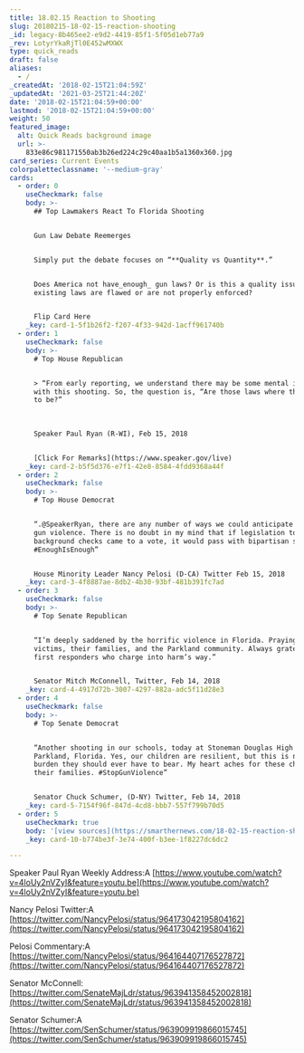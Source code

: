 ```yaml
---
title: 18.02.15 Reaction to Shooting
slug: 20180215-18-02-15-reaction-shooting
_id: legacy-8b465ee2-e9d2-4419-85f1-5f05d1eb77a9
_rev: LotyrYkaRjTl0E452wMXWX
type: quick_reads
draft: false
aliases:
  - /
_createdAt: '2018-02-15T21:04:59Z'
_updatedAt: '2021-03-25T21:44:20Z'
date: '2018-02-15T21:04:59+00:00'
lastmod: '2018-02-15T21:04:59+00:00'
weight: 50
featured_image:
  alt: Quick Reads background image
  url: >-
    833e86c981171550ab3b26ed224c29c40aa1b5a1360x360.jpg
card_series: Current Events
colorpaletteclassname: '--medium-gray'
cards:
  - order: 0
    useCheckmark: false
    body: >-
      ## Top Lawmakers React To Florida Shooting


      Gun Law Debate Reemerges


      Simply put the debate focuses on “**Quality vs Quantity**.”


      Does America not have_enough_ gun laws? Or is this a quality issue –
      existing laws are flawed or are not properly enforced?


      Flip Card Here
    _key: card-1-5f1b26f2-f207-4f33-942d-1acff961740b
  - order: 1
    useCheckmark: false
    body: >-
      # Top House Republican


      > “From early reporting, we understand there may be some mental issues
      with this shooting. So, the question is, “Are those laws where they need
      to be?”  
        
        
        
      Speaker Paul Ryan (R-WI), Feb 15, 2018


      [Click For Remarks](https://www.speaker.gov/live)
    _key: card-2-b5f5d376-e7f1-42e8-8584-4fdd9368a44f
  - order: 2
    useCheckmark: false
    body: >-
      # Top House Democrat


      “.@SpeakerRyan, there are any number of ways we could anticipate & prevent
      gun violence. There is no doubt in my mind that if legislation to expand
      background checks came to a vote, it would pass with bipartisan support.
      #EnoughIsEnough”


      House Minority Leader Nancy Pelosi (D-CA) Twitter Feb 15, 2018
    _key: card-3-4f8887ae-8db2-4b30-93bf-481b391fc7ad
  - order: 3
    useCheckmark: false
    body: >-
      # Top Senate Republican


      “I’m deeply saddened by the horrific violence in Florida. Praying for the
      victims, their families, and the Parkland community. Always grateful for
      first responders who charge into harm’s way.”


      Senator Mitch McConnell, Twitter, Feb 14, 2018
    _key: card-4-4917d72b-3007-4297-882a-adc5f11d28e3
  - order: 4
    useCheckmark: false
    body: >-
      # Top Senate Democrat


      “Another shooting in our schools, today at Stoneman Douglas High School in
      Parkland, Florida. Yes, our children are resilient, but this is not a
      burden they should ever have to bear. My heart aches for these children &
      their families. #StopGunViolence”


      Senator Chuck Schumer, (D-NY) Twitter, Feb 14, 2018
    _key: card-5-7154f96f-847d-4cd8-bbb7-557f799b70d5
  - order: 5
    useCheckmark: true
    body: '[view sources](https://smarthernews.com/18-02-15-reaction-shooting/)'
    _key: card-10-b774be3f-3e74-400f-b3ee-1f8227dc6dc2

---
```

Speaker Paul Ryan Weekly Address:A [https://www.youtube.com/watch?v=4loUy2nVZyI&feature=youtu.be](https://www.youtube.com/watch?v=4loUy2nVZyI&feature=youtu.be)

Nancy Pelosi Twitter:A [https://twitter.com/NancyPelosi/status/964173042195804162](https://twitter.com/NancyPelosi/status/964173042195804162)

Pelosi Commentary:A [https://twitter.com/NancyPelosi/status/964164407176527872](https://twitter.com/NancyPelosi/status/964164407176527872)

Senator McConnell: [https://twitter.com/SenateMajLdr/status/963941358452002818](https://twitter.com/SenateMajLdr/status/963941358452002818)

Senator Schumer:A [https://twitter.com/SenSchumer/status/963909919866015745](https://twitter.com/SenSchumer/status/963909919866015745)